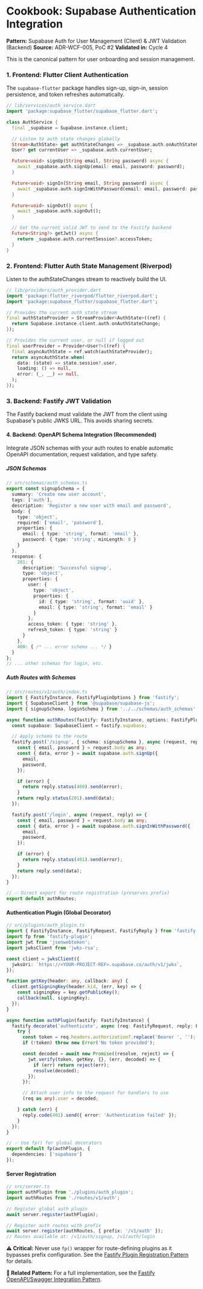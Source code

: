 # Cookbook: Supabase Authentication Integration

**Pattern:** Supabase Auth for User Management (Client) & JWT Validation (Backend)
**Source:** ADR-WCF-005, PoC #2
**Validated in:** Cycle 4

This is the canonical pattern for user onboarding and session management.

### 1. Frontend: Flutter Client Authentication

The `supabase-flutter` package handles sign-up, sign-in, session persistence, and token refreshes automatically.

```dart
// lib/services/auth_service.dart
import 'package:supabase_flutter/supabase_flutter.dart';

class AuthService {
  final _supabase = Supabase.instance.client;

  // Listen to auth state changes globally
  Stream<AuthState> get authStateChanges => _supabase.auth.onAuthStateChange;
  User? get currentUser => _supabase.auth.currentUser;

  Future<void> signUp(String email, String password) async {
    await _supabase.auth.signUp(email: email, password: password);
  }

  Future<void> signIn(String email, String password) async {
    await _supabase.auth.signInWithPassword(email: email, password: password);
  }

  Future<void> signOut() async {
    await _supabase.auth.signOut();
  }

  // Get the current valid JWT to send to the Fastify backend
  Future<String?> getJwt() async {
    return _supabase.auth.currentSession?.accessToken;
  }
}
```
### 2. Frontend: Flutter Auth State Management (Riverpod)
Listen to the authStateChanges stream to reactively build the UI.
```dart
// lib/providers/auth_provider.dart
import 'package:flutter_riverpod/flutter_riverpod.dart';
import 'package:supabase_flutter/supabase_flutter.dart';

// Provides the current auth state stream
final authStateProvider = StreamProvider<AuthState>((ref) {
  return Supabase.instance.client.auth.onAuthStateChange;
});

// Provides the current user, or null if logged out
final userProvider = Provider<User?>((ref) {
  final asyncAuthState = ref.watch(authStateProvider);
  return asyncAuthState.when(
    data: (state) => state.session?.user,
    loading: () => null,
    error: (_, __) => null,
  );
});
```
### 3. Backend: Fastify JWT Validation
The Fastify backend must validate the JWT from the client using Supabase's public JWKS URL. This avoids sharing secrets.

#### 4. Backend: OpenAPI Schema Integration (Recommended)
Integrate JSON schemas with your auth routes to enable automatic OpenAPI documentation, request validation, and type safety.

##### JSON Schemas
```typescript
// src/schemas/auth_schemas.ts
export const signupSchema = {
  summary: 'Create new user account',
  tags: ['auth'],
  description: 'Register a new user with email and password',
  body: {
    type: 'object',
    required: ['email', 'password'],
    properties: {
      email: { type: 'string', format: 'email' },
      password: { type: 'string', minLength: 8 }
    }
  },
  response: {
    201: {
      description: 'Successful signup',
      type: 'object',
      properties: {
        user: {
          type: 'object',
          properties: {
            id: { type: 'string', format: 'uuid' },
            email: { type: 'string', format: 'email' }
          }
        },
        access_token: { type: 'string' },
        refresh_token: { type: 'string' }
      }
    },
    400: { /* ... error schema ... */ }
  }
};
// ... other schemas for login, etc.
```

##### Auth Routes with Schemas
```typescript
// src/routes/v1/auth/index.ts
import { FastifyInstance, FastifyPluginOptions } from 'fastify';
import { SupabaseClient } from '@supabase/supabase-js';
import { signupSchema, loginSchema } from '../../schemas/auth_schemas';

async function authRoutes(fastify: FastifyInstance, options: FastifyPluginOptions) {
  const supabase: SupabaseClient = fastify.supabase;

  // Apply schema to the route
  fastify.post('/signup', { schema: signupSchema }, async (request, reply) => {
    const { email, password } = request.body as any;
    const { data, error } = await supabase.auth.signUp({
      email,
      password,
    });

    if (error) {
      return reply.status(400).send(error);
    }
    return reply.status(201).send(data);
  });

  fastify.post('/login', async (request, reply) => {
    const { email, password } = request.body as any;
    const { data, error } = await supabase.auth.signInWithPassword({
      email,
      password,
    });

    if (error) {
      return reply.status(401).send(error);
    }
    return reply.send(data);
  });
}

// ✅ Direct export for route registration (preserves prefix)
export default authRoutes;
```

#### Authentication Plugin (Global Decorator)
```typescript
// src/plugins/auth_plugin.ts
import { FastifyInstance, FastifyRequest, FastifyReply } from 'fastify';
import fp from 'fastify-plugin';
import jwt from 'jsonwebtoken';
import jwksClient from 'jwks-rsa';

const client = jwksClient({
  jwksUri: `https://<YOUR-PROJECT-REF>.supabase.co/auth/v1/jwks`,
});

function getKey(header: any, callback: any) {
  client.getSigningKey(header.kid, (err, key) => {
    const signingKey = key.getPublicKey();
    callback(null, signingKey);
  });
}

async function authPlugin(fastify: FastifyInstance) {
  fastify.decorate('authenticate', async (req: FastifyRequest, reply: FastifyReply) => {
    try {
      const token = req.headers.authorization?.replace('Bearer ', '');
      if (!token) throw new Error('No token provided');

      const decoded = await new Promise((resolve, reject) => {
        jwt.verify(token, getKey, {}, (err, decoded) => {
          if (err) return reject(err);
          resolve(decoded);
        });
      });

      // Attach user info to the request for handlers to use
      (req as any).user = decoded;

    } catch (err) {
      reply.code(401).send({ error: 'Authentication failed' });
    }
  });
}

// ✅ Use fp() for global decorators
export default fp(authPlugin, {
  dependencies: ['supabase']
});
```

#### Server Registration
```typescript
// src/server.ts
import authPlugin from './plugins/auth_plugin';
import authRoutes from './routes/v1/auth';

// Register global auth plugin
await server.register(authPlugin);

// Register auth routes with prefix
await server.register(authRoutes, { prefix: '/v1/auth' });
// Routes available at: /v1/auth/signup, /v1/auth/login
```

**⚠️ Critical:** Never use `fp()` wrapper for route-defining plugins as it bypasses prefix configuration. See the [Fastify Plugin Registration Pattern](fastify_plugin_route_prefix_pattern.md) for details.

**🔗 Related Pattern:** For a full implementation, see the [Fastify OpenAPI/Swagger Integration Pattern](./fastify_openapi_swagger_integration_pattern.md).